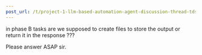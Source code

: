 ```yaml
---
post_url: /t/project-1-llm-based-automation-agent-discussion-thread-tds-jan-2025/164277/415
---
```

in phase B tasks are we supposed to create files to store the output or return it in the response ???

Please answer ASAP sir.